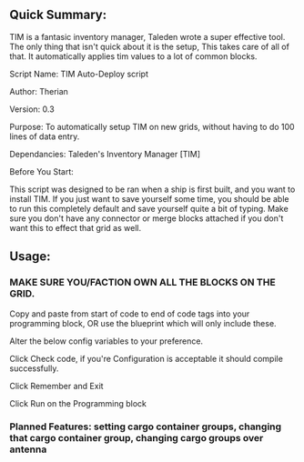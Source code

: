 ## Quick Summary: 
TIM is a fantasic inventory manager, Taleden wrote a super effective tool. The only thing that isn't quick about it is the setup, This takes care of all of that. It automatically applies tim values to a lot of common blocks.

Script Name: TIM Auto-Deploy script

Author: Therian

Version: 0.3

Purpose: To automatically setup TIM on new grids, without having to do 100 lines of data entry.

Dependancies: Taleden's Inventory Manager [TIM]

Before You Start:

This script was designed to be ran when a ship is first built, and you want to install TIM. If you just want to save yourself some time, you should be able to run this completely default and save yourself quite a bit of typing. Make sure you don't have any connector or merge blocks attached if you don't want this to effect that grid as well. 


## Usage:

### MAKE SURE YOU/FACTION OWN ALL THE BLOCKS ON THE GRID.

Copy and paste from start of code to end of code tags into your programming block, OR use the blueprint which will only include these.

Alter the below config variables to your preference.

Click Check code, if you're Configuration is acceptable it should compile successfully.

Click Remember and Exit

Click Run on the Programming block

### Planned Features: setting cargo container groups, changing that cargo container group, changing cargo groups over antenna
